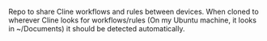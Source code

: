 Repo to share Cline workflows and rules between devices.
When cloned to wherever Cline looks for workflows/rules (On my Ubuntu machine, it looks in ~/Documents) it should be detected automatically.